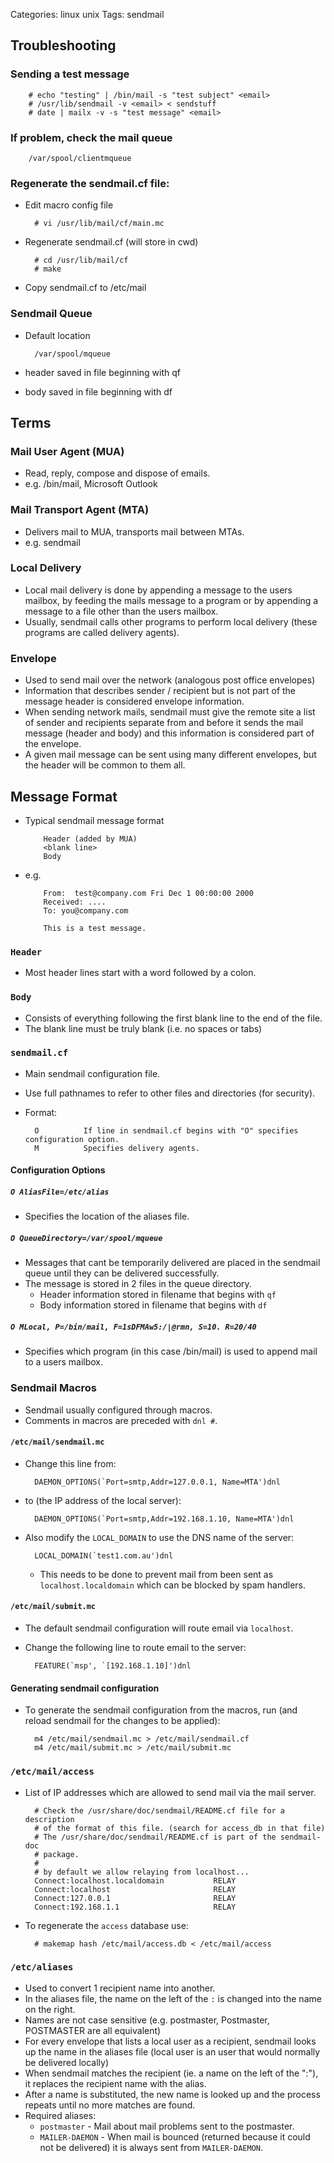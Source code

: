 Categories: linux
            unix
Tags: sendmail

## Troubleshooting

### Sending a test message

        # echo "testing" | /bin/mail -s "test subject" <email>
        # /usr/lib/sendmail -v <email> < sendstuff
        # date | mailx -v -s "test message" <email>

### If problem, check the mail queue

        /var/spool/clientmqueue

### Regenerate the sendmail.cf file:

- Edit macro config file

        # vi /usr/lib/mail/cf/main.mc

- Regenerate sendmail.cf (will store in cwd)

        # cd /usr/lib/mail/cf
        # make

- Copy sendmail.cf to /etc/mail

### Sendmail Queue

- Default location

        /var/spool/mqueue

- header saved in file beginning with qf
- body saved in file beginning with df


## Terms

### Mail User Agent (MUA)

- Read, reply, compose and dispose of emails.
- e.g. /bin/mail, Microsoft Outlook

### Mail Transport Agent (MTA)

- Delivers mail to MUA, transports mail between MTAs.
- e.g. sendmail

### Local Delivery

- Local mail delivery is done by appending a message to the users mailbox, by feeding the mails message to a program or by appending a message to a file other than the users mailbox.
- Usually, sendmail calls other programs to perform local delivery (these programs are called delivery agents).

### Envelope

- Used to send mail over the network (analogous post office envelopes)
- Information that describes sender / recipient but is not part of the message header is considered envelope information.
- When sending network mails, sendmail must give the remote site a list of sender and recipients separate from and before it sends the mail message (header and body) and this information is considered part of the envelope.
- A given mail message can be sent using many different envelopes, but the header will be common to them all.

## Message Format

- Typical sendmail message format

          Header (added by MUA)
          <blank line>
          Body

- e.g.

          From:  test@company.com Fri Dec 1 00:00:00 2000
          Received: ....
          To: you@company.com
          
          This is a test message.

### `Header` ###

- Most header lines start with a word followed by a colon.

### `Body` ###

- Consists of everything following the first blank line to the end of the file.
- The blank line must be truly blank (i.e. no spaces or tabs)

### `sendmail.cf`

- Main sendmail configuration file.
- Use full pathnames to refer to other files and directories (for security).
- Format:

        O          If line in sendmail.cf begins with "O" specifies configuration option.
        M          Specifies delivery agents.

####  Configuration Options

##### `O AliasFile=/etc/alias`

- Specifies the location of the aliases file.

##### `O QueueDirectory=/var/spool/mqueue`

- Messages that cant be temporarily delivered are placed in the sendmail queue until they can be delivered successfully.
- The message is stored in 2 files in the queue directory.
  - Header information stored in filename that begins with `qf`
  - Body information stored in filename that begins with `df`

##### `O MLocal, P=/bin/mail, F=1sDFMAw5:/|@rmn, S=10. R=20/40`

- Specifies which program (in this case /bin/mail) is used to append mail to a users mailbox.

### Sendmail Macros ###

- Sendmail usually configured through macros.
- Comments in macros are preceded with `dnl #`.

#### `/etc/mail/sendmail.mc`

- Change this line from:

        DAEMON_OPTIONS(`Port=smtp,Addr=127.0.0.1, Name=MTA')dnl

- to (the IP address of the local server):

        DAEMON_OPTIONS(`Port=smtp,Addr=192.168.1.10, Name=MTA')dnl

- Also modify the `LOCAL_DOMAIN` to use the DNS name of the server:

        LOCAL_DOMAIN(`test1.com.au')dnl

  - This needs to be done to prevent mail from been sent as `localhost.localdomain` which can be blocked by spam handlers.


#### `/etc/mail/submit.mc`

- The default sendmail configuration will route email via `localhost`.
- Change the following line to route email to the server:

        FEATURE(`msp', `[192.168.1.10]')dnl

#### Generating sendmail configuration ####

- To generate the sendmail configuration from the macros, run (and reload sendmail for the changes to be applied):


        m4 /etc/mail/sendmail.mc > /etc/mail/sendmail.cf
        m4 /etc/mail/submit.mc > /etc/mail/submit.mc 

### `/etc/mail/access` ###

- List of IP addresses which are allowed to send mail via the mail server.

        # Check the /usr/share/doc/sendmail/README.cf file for a description
        # of the format of this file. (search for access_db in that file)
        # The /usr/share/doc/sendmail/README.cf is part of the sendmail-doc
        # package.
        #
        # by default we allow relaying from localhost...
        Connect:localhost.localdomain           RELAY
        Connect:localhost                       RELAY
        Connect:127.0.0.1                       RELAY
        Connect:192.168.1.1                     RELAY

- To regenerate the `access` database use:

        # makemap hash /etc/mail/access.db < /etc/mail/access


### `/etc/aliases`

- Used to convert 1 recipient name into another.
- In the aliases file, the name on the left of the `:` is changed into the name on the right.
- Names are not case sensitive (e.g. postmaster, Postmaster, POSTMASTER are all equivalent)
- For every envelope that lists a local user as a recipient, sendmail looks up the name in the aliases file (local user is an user that would normally be delivered locally)
- When sendmail matches the recipient (ie. a name on the left of the ":"), it replaces the recipient name with the alias. 
- After a name is substituted, the new name is looked up and the process repeats until no more matches are found.
- Required aliases:
  - `postmaster` - Mail about mail problems sent to the postmaster.
  - `MAILER-DAEMON` - When mail is bounced (returned because it could not be delivered) it is always sent from `MAILER-DAEMON`.
